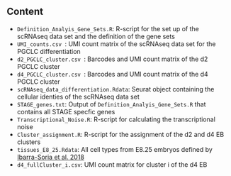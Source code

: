 Content
-------

* `Definition_Analyis_Gene_Sets.R`: R-script for the set up of the scRNAseq data set and the definition of the gene sets
* `UMI_counts.csv `: UMI count matrix of the scRNAseq data set for the PGCLC differentiation
* `d2_PGCLC_cluster.csv `: Barcodes and UMI count matrix of the d2 PGCLC cluster
* `d4_PGCLC_cluster.csv `: Barcodes and UMI count matrix of the d4 PGCLC cluster
* `scRNAseq_data_differentiation.Rdata`: Seurat object containing the cellular identies of the scRNAseq data set
* `STAGE_genes.txt`: Output of `Definition_Analyis_Gene_Sets.R` that contains all STAGE specfic genes
* `Transcriptional_Noise.R`: R-script for calculating the transcriptional noise
* `Cluster_assignment.R`: R-script for the assignment of the d2 and d4 EB clusters
* `tissues_E8_25.Rdata`: All cell types from E8.25 embryos defined by [Ibarra-Soria et al. 2018](https://marionilab.cruk.cam.ac.uk/organogenesis/)
* `d4_fullCluster_i.csv`: UMI count matrix for cluster i of the d4 EB
